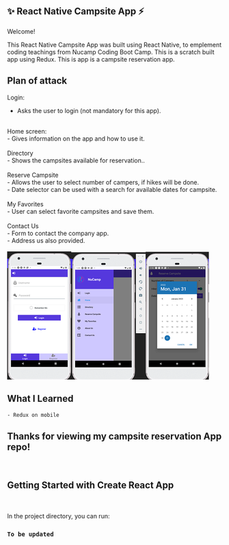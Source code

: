   ## ✨ React Native Campsite App ⚡️

   Welcome!

This React Native Campsite App was built using React Native, to emplement coding teachings from Nucamp Coding Boot Camp. This is a scratch built app using Redux. This is app is a campsite reservation app. 

## Plan of attack ##

Login: <br/>
- Asks the user to login (not mandatory for this app).<br/>
<br/>
Home screen: <br/>
- Gives information on the app and how to use it.<br/>
<br/>
Directory<br/>
- Shows the campsites available for reservation..<br/>
<br/>
Reserve Campsite<br/>
- Allows the user to select number of campers, if hikes will be done.<br/>
- Date selector can be used with a search for available dates for campsite.<br/>
<br/>
My Favorites<br/>
- User can select favorite campsites and save them.<br/>
<br />
Contact Us<br/>
- Form to contact the company app.<br/>
- Address us also provided.<br/>
<br/>
    <img src="https://github.com/gusmontoya/React_Native/blob/main/components/images/login-sm.png?raw=true"><img src="https://github.com/gusmontoya/React_Native/blob/main/components/images/menu-sm.png?raw=true"><img src="https://github.com/gusmontoya/React_Native/blob/main/components/images/Reservation-sm.png?raw=true">
    
    
 ## What I Learned ##
  
    - Redux on mobile

<h2>Thanks for viewing my campsite reservation App repo!</h2>
<br/>


<h2> Getting Started with Create React App </h2><br/>
<br/>
In the project directory, you can run:<br/>

### `To be updated`<br/>
